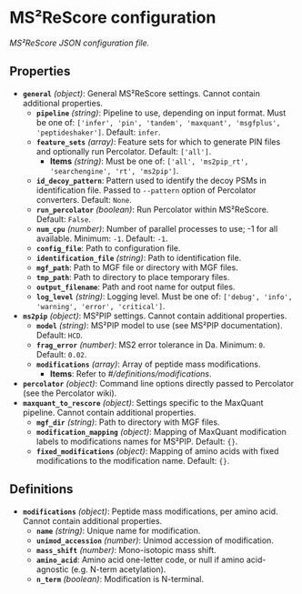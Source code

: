 # MS²ReScore configuration

_MS²ReScore JSON configuration file._

## Properties

- **`general`** _(object)_: General MS²ReScore settings. Cannot contain additional properties.
  - **`pipeline`** _(string)_: Pipeline to use, depending on input format. Must be one of: `['infer', 'pin', 'tandem', 'maxquant', 'msgfplus', 'peptideshaker']`. Default: `infer`.
  - **`feature_sets`** _(array)_: Feature sets for which to generate PIN files and optionally run Percolator. Default: `['all']`.
    - **Items** _(string)_: Must be one of: `['all', 'ms2pip_rt', 'searchengine', 'rt', 'ms2pip']`.
  - **`id_decoy_pattern`**: Pattern used to identify the decoy PSMs in identification file. Passed to `--pattern` option of Percolator converters. Default: `None`.
  - **`run_percolator`** _(boolean)_: Run Percolator within MS²ReScore. Default: `False`.
  - **`num_cpu`** _(number)_: Number of parallel processes to use; -1 for all available. Minimum: `-1`. Default: `-1`.
  - **`config_file`**: Path to configuration file.
  - **`identification_file`** _(string)_: Path to identification file.
  - **`mgf_path`**: Path to MGF file or directory with MGF files.
  - **`tmp_path`**: Path to directory to place temporary files.
  - **`output_filename`**: Path and root name for output files.
  - **`log_level`** _(string)_: Logging level. Must be one of: `['debug', 'info', 'warning', 'error', 'critical']`.
- **`ms2pip`** _(object)_: MS²PIP settings. Cannot contain additional properties.
  - **`model`** _(string)_: MS²PIP model to use (see MS²PIP documentation). Default: `HCD`.
  - **`frag_error`** _(number)_: MS2 error tolerance in Da. Minimum: `0`. Default: `0.02`.
  - **`modifications`** _(array)_: Array of peptide mass modifications.
    - **Items**: Refer to _#/definitions/modifications_.
- **`percolator`** _(object)_: Command line options directly passed to Percolator (see the Percolator wiki).
- **`maxquant_to_rescore`** _(object)_: Settings specific to the MaxQuant pipeline. Cannot contain additional properties.
  - **`mgf_dir`** _(string)_: Path to directory with MGF files.
  - **`modification_mapping`** _(object)_: Mapping of MaxQuant modification labels to modifications names for MS²PIP. Default: `{}`.
  - **`fixed_modifications`** _(object)_: Mapping of amino acids with fixed modifications to the modification name. Default: `{}`.

## Definitions

- **`modifications`** _(object)_: Peptide mass modifications, per amino acid. Cannot contain additional properties.
  - **`name`** _(string)_: Unique name for modification.
  - **`unimod_accession`** _(number)_: Unimod accession of modification.
  - **`mass_shift`** _(number)_: Mono-isotopic mass shift.
  - **`amino_acid`**: Amino acid one-letter code, or null if amino acid-agnostic (e.g. N-term acetylation).
  - **`n_term`** _(boolean)_: Modification is N-terminal.
